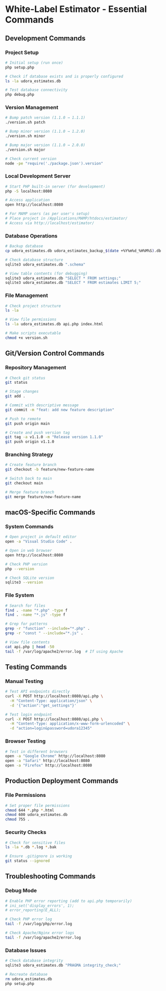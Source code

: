 # White-Label Estimator - Essential Commands

## Development Commands

### Project Setup
```bash
# Initial setup (run once)
php setup.php

# Check if database exists and is properly configured
ls -la udora_estimates.db

# Test database connectivity
php debug.php
```

### Version Management
```bash
# Bump patch version (1.1.0 → 1.1.1)
./version.sh patch

# Bump minor version (1.1.0 → 1.2.0)
./version.sh minor

# Bump major version (1.1.0 → 2.0.0)
./version.sh major

# Check current version
node -pe "require('./package.json').version"
```

### Local Development Server
```bash
# Start PHP built-in server (for development)
php -S localhost:8080

# Access application
open http://localhost:8080

# For MAMP users (as per user's setup)
# Place project in /Applications/MAMP/htdocs/estimator/
# Access via http://localhost/estimator/
```

### Database Operations
```bash
# Backup database
cp udora_estimates.db udora_estimates_backup_$(date +%Y%m%d_%H%M%S).db

# Check database structure
sqlite3 udora_estimates.db ".schema"

# View table contents (for debugging)
sqlite3 udora_estimates.db "SELECT * FROM settings;"
sqlite3 udora_estimates.db "SELECT * FROM estimates LIMIT 5;"
```

### File Management
```bash
# Check project structure
ls -la

# View file permissions
ls -la udora_estimates.db api.php index.html

# Make scripts executable
chmod +x version.sh
```

## Git/Version Control Commands

### Repository Management
```bash
# Check git status
git status

# Stage changes
git add .

# Commit with descriptive message
git commit -m "feat: add new feature description"

# Push to remote
git push origin main

# Create and push version tag
git tag -a v1.1.0 -m "Release version 1.1.0"
git push origin v1.1.0
```

### Branching Strategy
```bash
# Create feature branch
git checkout -b feature/new-feature-name

# Switch back to main
git checkout main

# Merge feature branch
git merge feature/new-feature-name
```

## macOS-Specific Commands

### System Commands
```bash
# Open project in default editor
open -a "Visual Studio Code" .

# Open in web browser
open http://localhost:8080

# Check PHP version
php --version

# Check SQLite version
sqlite3 --version
```

### File System
```bash
# Search for files
find . -name "*.php" -type f
find . -name "*.js" -type f

# Grep for patterns
grep -r "function" --include="*.php" .
grep -r "const " --include="*.js" .

# View file contents
cat api.php | head -50
tail -f /var/log/apache2/error.log  # If using Apache
```

## Testing Commands

### Manual Testing
```bash
# Test API endpoints directly
curl -X POST http://localhost:8080/api.php \
  -H "Content-Type: application/json" \
  -d '{"action":"get_settings"}'

# Test login endpoint
curl -X POST http://localhost:8080/api.php \
  -H "Content-Type: application/x-www-form-urlencoded" \
  -d "action=login&password=udora12345"
```

### Browser Testing
```bash
# Test in different browsers
open -a "Google Chrome" http://localhost:8080
open -a "Safari" http://localhost:8080
open -a "Firefox" http://localhost:8080
```

## Production Deployment Commands

### File Permissions
```bash
# Set proper file permissions
chmod 644 *.php *.html
chmod 600 udora_estimates.db
chmod 755 .
```

### Security Checks
```bash
# Check for sensitive files
ls -la *.db *.log *.bak

# Ensure .gitignore is working
git status --ignored
```

## Troubleshooting Commands

### Debug Mode
```bash
# Enable PHP error reporting (add to api.php temporarily)
# ini_set('display_errors', 1);
# error_reporting(E_ALL);

# Check PHP error log
tail -f /var/log/php/error.log

# Check Apache/Nginx error logs
tail -f /var/log/apache2/error.log
```

### Database Issues
```bash
# Check database integrity
sqlite3 udora_estimates.db "PRAGMA integrity_check;"

# Recreate database
rm udora_estimates.db
php setup.php
```